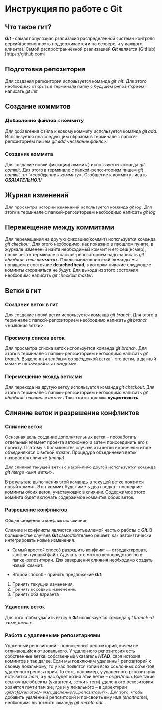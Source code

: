 # Инструкция по работе с Git

## Что такое гит?
***Git*** - самая популярная реализация распределённой системы контроля версий(версионность поддерживается и на сервере, и у каждого клиента). Самой распространнённой реализацией ***Git*** является (GitHub)[https://github.com]

## Подготовка репозитория
Для создания репозитория используется команда *git init*. Для этого необходимо открыть в терминале папку с будущем репозиторием и написать *git init*

## Создание коммитов

### Добавление файлов к коммиту
Для добавления файла к новому коммиту используется команда *git add*. Используется она следующим образом: в терминале с папкой-репозиторием пишем *git add <название файла>*.

### Создание коммита
Для создание новой фиксации(коммита) используется команда *git commit*. Для этого в терминале с папкой-репозиторием пишем *git commit -m "<сообщение к коммиту>*. Сообщение к коммиту писать ***ОБЯЗАТЕЛЬНО!!!***

## Журнал изменений
Для просмотра истории изменений используется команда *git log*. Для этого в терминале с папкой-репозиторием необходимо написать *git log*

## Перемещение между коммитами
Для перемещения на другую фиксацию(коммит) используется команда *git checkout*. Для этого необходимо, как показано в прошлом пункте, в журнале изменений найти необходимый коммит и его хеш(номер), после чего в терминале с папкой-репозиторием надо написать *git checkout <хеш коммита>*. После выполнения этой команды мы попадаем в состояние **detached head**, в котором никакие следующие коммиты сохраняться не будут. Для выхода из этого состояния необходимо написать *git checkout master*.

## Ветки в гит
### Создание веток в гит
Для создание новой ветки используется команда *git branch*. Для этого в терминале с папкой-репозиторием необходимо написать *git branch <название ветки>*.
### Просмотр списка веток
Для просмотра списка веток используется команда *git branch*. Для этого в терминале с папкой-репозиторием необходимо написать *git branch*. Выделенная зелёным со звёздочкой ветка - это ветка, в данный момент на которой мы находимся.

### Перемещение между ветками
Для перехода на другую ветку используется команда *git checkout*. Для этого в терминале с папкой-репозиторием необходимо написать *git checkout <название ветки>*. Такая ветка должна **существовать**.

## Слияние веток и разрешение конфликтов
### Слияние веток
Основная цель создание дополнительных веток – проработать отдельный элемент проекта автономно, а затем присоединить его к проекту. Поэтому в большинстве случаев эти ветки в конечном итоге объединяются с веткой *master*. Процедура объединения веток называется слияние *(merge)*.

Для слияния текущей ветки с какой-либо другой используется команда *git merge <имя_ветки>*.

В результате выполнения этой команды в текущей ветке появится новый коммит. Этот коммит будет иметь два предка – последние коммиты обоих веток, участвующих в слиянии. Содержимое этого коммита будет включать содержимое коммитов обоих веток.

### Разрешение конфликтов
Общие сведения о конфликтах слияния.

Слияние и конфликты являются неотъемлемой частью работы с ***Git***. В большинстве случаев ***Git*** самостоятельно решает, как автоматически интегрировать новые изменения.

* Самый простой способ разрешить конфликт — отредактировать конфликтующий файл. Сделать это можно непосредственно в папке-репозитории. Для завершения слияния необходимо создать новый коммит.

* Второй способ - принять предложение ***Git***:
 1. Принять текущии изменения.
 2. Принять исходные изменения.
 3. Принять оба варианта.

### Удаление веток
Для того чтобы удалить ветку в ***Git*** используется команда *git branch -d <имя_ветки>*.

### Работа с удаленными репозитариями
Удаленный репозиторий – полноценный репозиторий, ничем не отличающийся от локального. У удаленного репозитория есть собственные ветки, собственный указатель ***HEAD***, своя история коммитов и так далее.
Если мы подключим удаленный репозиторий к своему локальному, то у нас появятся копии всех ссылочных объектов удаленного репозитория. То есть, например, у удаленного репозитория есть ветка *main*, а у нас будет копия этой ветки – *origin/main*. Все такие ссылочные объекты (указатели, ветки и теги) удаленного репозитория хранятся почти там же, где и у локального – в директории *.git/refs/remotes/<имя_удаленного_репозитория>*.
Для того, чтобы добавить удалённый репозиторий и присвоить ему имя *(shortname)*, необходимо выполнить команду *git remote add <shortname> <url>*.
  
